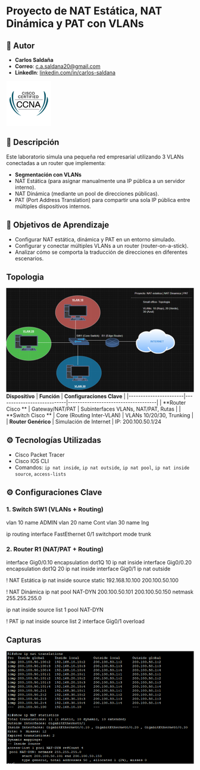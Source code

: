 # Proyecto de NAT Estática, NAT Dinámica y PAT con VLANs
## 👤 Autor
- **Carlos Saldaña**                                                          
- **Correo**: [c.a.saldana20@gmail.com](mailto:c.a.sadlana20@gmail.com)
- **LinkedIn**: [linkedin.com/in/carlos-saldana](www.linkedin.com/in/carlos-saldaña-candanedo-720426183)
  
![image alt](https://github.com/hayligg/NAT-PAT/blob/7aa768f4b936a8c1718888bce163575b21ade75d/ccna(2).png)
## 🧾 Descripción
Este laboratorio simula una pequeña red empresarial utilizando 3 VLANs conectadas a un router que implementa:
- **Segmentación con VLANs**
- NAT Estática (para asignar manualmente una IP pública a un servidor interno).
- NAT Dinámica (mediante un pool de direcciones públicas).
- PAT (Port Address Translation) para compartir una sola IP pública entre múltiples dispositivos internos.
## 📌 Objetivos de Aprendizaje
- Configurar NAT estática, dinámica y PAT en un entorno simulado.
- Configurar y conectar múltiples VLANs a un router (router-on-a-stick).
- Analizar cómo se comporta la traducción de direcciones en diferentes escenarios.
## Topologia
![image alt](https://github.com/hayligg/NAT-PAT/blob/c160069e70a07f5fd37aea2485aaa39ea6dd6f66/TopologiaD.png)
 **Dispositivo**        | **Función**                | **Configuraciones Clave**           |
|-----------------------|----------------------------|-------------------------------------|
| **Router Cisco     ** | Gateway/NAT/PAT            | Subinterfaces VLANs, NAT/PAT, Rutas |
| **Switch Cisco     ** | Core (Routing Inter-VLAN)  | VLANs 10/20/30, Trunking            |
| **Router Genérico**   | Simulación de Internet     | IP: 200.100.50.1/24

## ⚙️ Tecnologías Utilizadas
- Cisco Packet Tracer
- Cisco IOS CLI
- Comandos: `ip nat inside`, `ip nat outside`, `ip nat pool`, `ip nat inside source`, `access-lists`
## ⚙️ Configuraciones Clave
### 1. Switch SW1 (VLANs + Routing)
vlan 10
 name ADMIN
vlan 20
 name Cont
vlan 30
 name Ing

ip routing
interface FastEthernet 0/1
 switchport mode trunk

### 2. Router R1 (NAT/PAT + Routing) 
interface Gig0/0.10
 encapsulation dot1Q 10
 ip nat inside
interface Gig0/0.20
 encapsulation dot1Q 20
 ip nat inside
interface Gig0/1
 ip nat outside

! NAT Estática
ip nat inside source static 192.168.10.100 200.100.50.100

! NAT Dinámica
ip nat pool NAT-DYN 200.100.50.101 200.100.50.150 netmask 255.255.255.0

ip nat inside source list 1 pool NAT-DYN

! PAT
ip nat inside source list 2 interface Gig0/1 overload
## Capturas
![image alt](https://github.com/hayligg/NAT-PAT/blob/1eafd94a04704d403313660844915257310a1ea5/NAT%20translation.PNG)
 



